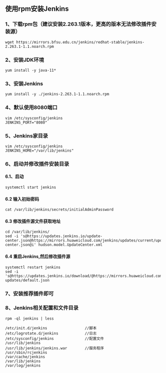 ## 使用rpm安装Jenkins
### 1、下载rpm包（建议安装2.263.1版本，更高的版本无法修改插件安装源）
```shell script
wget https://mirrors.bfsu.edu.cn/jenkins/redhat-stable/jenkins-2.263.1-1.1.noarch.rpm
```
### 2、安装JDK环境
```shell script
yum install -y java-11*
```
### 3、安装Jenkins
```shell script
yum install -y ./jenkins-2.263.1-1.1.noarch.rpm
```
### 4、默认使用8080端口
```shell script
vim /etc/sysconfig/jenkins
JENKINS_PORT="8080"
```
### 5、Jenkins家目录
```shell script
vim /etc/sysconfig/jenkins
JENKINS_HOME="/var/lib/jenkins"
```
### 6、启动并修改插件安装目录
#### 6.1、启动
```shell script
systemctl start jenkins
```
#### 6.2 输入初始密码
```shell script
cat /var/lib/jenkins/secrets/initialAdminPassword
```
#### 6.3 修改插件源文件获取地址
```shell script
cd /var/lib/jenkins/
sed -i 's@https://updates.jenkins.io/update-center.json@https://mirrors.huaweicloud.com/jenkins/updates/current/update-center.json@i' hudson.model.UpdateCenter.xml
```
#### 6.4 重启Jenkins,然后修改插件源
```shell script
systemctl restart jenkins
sed -i 's@https://updates.jenkins.io/download/@https://mirrors.huaweicloud.com/jenkins/@g' updates/default.json
```
### 7、安装推荐插件即可
### 8、Jenkins相关配置和文件目录
```shell script
rpm -ql jenkins | less 

/etc/init.d/jenkins                 //脚本
/etc/logrotate.d/jenkins            //日志
/etc/sysconfig/jenkins              //配置文件
/usr/lib/jenkins
/usr/lib/jenkins/jenkins.war        //服务程序
/usr/sbin/rcjenkins
/var/cache/jenkins
/var/lib/jenkins
/var/log/jenkins
```